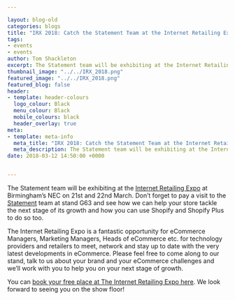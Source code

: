 ```yaml
--- 

layout: blog-old
categories: blogs
title: "IRX 2018: Catch the Statement Team at the Internet Retailing Expo 2018"
tags:
- events
- events
author: Tom Shackleton
excerpt: The Statement team will be exhibiting at the Internet Retailing Expo at Birmingham’s NEC on 21st and 22nd March. Don’t forget to pay a visit to the Statement team at stand G63 and see how we can help your store tackle the next stage of its growth and how you can use Shopify and Shopify Plus to do so too.
thumbnail_image: "../../IRX_2018.png"
featured_image: "../../IRX_2018.png"
featured_blog: false
header:
- template: header-colours
  logo_colour: Black
  menu_colour: Black
  mobile_colours: black
  header_overlay: true
meta:
- template: meta-info
  meta_title: "IRX 2018: Catch the Statement Team at the Internet Retailing Expo 2018"
  meta_description: The Statement team will be exhibiting at the Internet Retailing Expo at Birmingham’s NEC on 21st and 22nd March. Don’t forget to pay a visit to the Statement team at stand G63 and see how we can help your store tackle the next stage of its growth and how you can use Shopify and Shopify Plus to do so too.
date: 2018-03-12 14:50:00 +0000


--- 
```

The Statement team will be exhibiting at the [Internet Retailing Expo](https://internetretailingexpo.com/) at Birmingham’s NEC on 21st and 22nd March. Don’t forget to pay a visit to the [Statement](https://internetretailingexpo.com/exhibitors/statement-agency?&azletter=S&searchgroup=libraryentry-exhibitors) team at stand G63 and see how we can help your store tackle the next stage of its growth and how you can use Shopify and Shopify Plus to do so too.

The Internet Retailing Expo is a fantastic opportunity for eCommerce Managers, Marketing Managers, Heads of eCommerce etc. for technology providers and retailers to meet, network and stay up to date with the very latest developments in eCommerce. Please feel free to come along to our stand, talk to us about your brand and your eCommerce challenges and we’ll work with you to help you on your next stage of growth.

  
You can [book your free place at The Internet Retailing Expo here](https://internetretailing.circdata-solutions.co.uk/RFG/publish/IRX18CD/simplereg.aspx?source=&utm_campaign=&utm_medium=&utm_source=&utm_term=). We look forward to seeing you on the show floor!